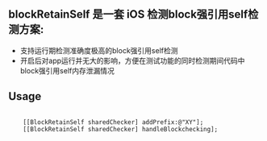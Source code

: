 ## blockRetainSelf 是一套 iOS 检测block强引用self检测方案:
* 支持运行期检测准确度极高的block强引用self检测
* 开启后对app运行并无大的影响，方便在测试功能的同时检测期间代码中block强引用self内存泄漏情况

## Usage
~~~~

    [[BlockRetainSelf sharedChecker] addPrefix:@"XY"];
    [[BlockRetainSelf sharedChecker] handleBlockchecking];
~~~~
